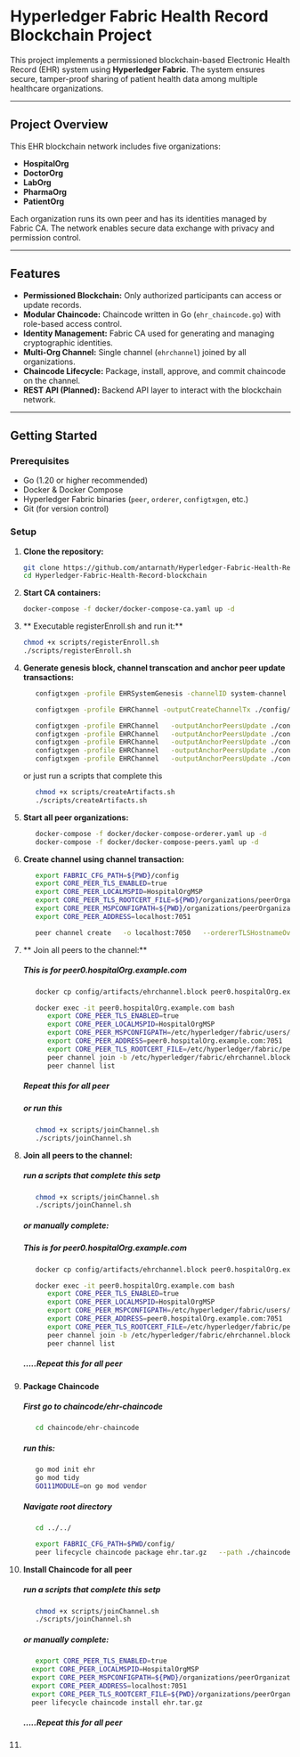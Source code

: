 # Hyperledger Fabric Health Record Blockchain Project

This project implements a permissioned blockchain-based Electronic Health Record (EHR) system using **Hyperledger Fabric**. The system ensures secure, tamper-proof sharing of patient health data among multiple healthcare organizations.

---

## Project Overview

This EHR blockchain network includes five organizations:

- **HospitalOrg**
- **DoctorOrg**
- **LabOrg**
- **PharmaOrg**
- **PatientOrg**

Each organization runs its own peer and has its identities managed by Fabric CA. The network enables secure data exchange with privacy and permission control.

---

## Features

- **Permissioned Blockchain:** Only authorized participants can access or update records.
- **Modular Chaincode:** Chaincode written in Go (`ehr_chaincode.go`) with role-based access control.
- **Identity Management:** Fabric CA used for generating and managing cryptographic identities.
- **Multi-Org Channel:** Single channel (`ehrchannel`) joined by all organizations.
- **Chaincode Lifecycle:** Package, install, approve, and commit chaincode on the channel.
- **REST API (Planned):** Backend API layer to interact with the blockchain network.

---

## Getting Started

### Prerequisites

- Go (1.20 or higher recommended)
- Docker & Docker Compose
- Hyperledger Fabric binaries (`peer`, `orderer`, `configtxgen`, etc.)
- Git (for version control)

### Setup

1. **Clone the repository:**

   ```bash
   git clone https://github.com/antarnath/Hyperledger-Fabric-Health-Record-blockchain.git
   cd Hyperledger-Fabric-Health-Record-blockchain
   ```
2. **Start CA containers:**
   ```bash
   docker-compose -f docker/docker-compose-ca.yaml up -d
   ```
3. ** Executable registerEnroll.sh and run it:**
   ```bash
   chmod +x scripts/registerEnroll.sh
   ./scripts/registerEnroll.sh
   ```
4. **Generate genesis block, channel transcation and anchor peer update transactions:**
   ```bash
      configtxgen -profile EHRSystemGenesis -channelID system-channel -outputBlock config/artifacts/genesis.block
   
      configtxgen -profile EHRChannel -outputCreateChannelTx ./config/artifacts/channel.tx -channelID ehrchannel

      configtxgen -profile EHRChannel   -outputAnchorPeersUpdate ./config/artifacts/HospitalOrgMSPanchors.tx   -channelID ehrchannel   -asOrg HospitalOrgMSP  
      configtxgen -profile EHRChannel   -outputAnchorPeersUpdate ./config/artifacts/DoctorOrgMSPanchors.tx   -channelID ehrchannel   -asOrg DoctorOrgMSP
      configtxgen -profile EHRChannel   -outputAnchorPeersUpdate ./config/artifacts/LabOrgMSPanchors.tx  -channelID ehrchannel   -asOrg LabOrgMSP
      configtxgen -profile EHRChannel   -outputAnchorPeersUpdate ./config/artifacts/PharmaOrgMSPanchors.tx   -channelID ehrchannel   -asOrg PharmaOrgMSP
      configtxgen -profile EHRChannel   -outputAnchorPeersUpdate ./config/artifacts/PatientOrgMSPanchors.tx   -channelID ehrchannel   -asOrg PatientOrgMSP
   ```
   or just run a scripts that complete this
   ```bash
      chmod +x scripts/createArtifacts.sh
      ./scripts/createArtifacts.sh
   ```
5. **Start all peer organizations:**
   ```bash
      docker-compose -f docker/docker-compose-orderer.yaml up -d
      docker-compose -f docker/docker-compose-peers.yaml up -d
   ```
6. **Create channel using channel transaction:**
   ```bash
      export FABRIC_CFG_PATH=${PWD}/config
      export CORE_PEER_TLS_ENABLED=true
      export CORE_PEER_LOCALMSPID=HospitalOrgMSP
      export CORE_PEER_TLS_ROOTCERT_FILE=${PWD}/organizations/peerOrganizations/hospitalOrg.example.com/peers/peer0.hospitalOrg.example.com/tls/ca.crt
      export CORE_PEER_MSPCONFIGPATH=${PWD}/organizations/peerOrganizations/hospitalOrg.example.com/users/Admin@hospitalOrg.example.com/msp
      export CORE_PEER_ADDRESS=localhost:7051

      peer channel create   -o localhost:7050   --ordererTLSHostnameOverride orderer.example.com   -c ehrchannel   --tls   --cafile ${PWD}/organizations/ordererOrganizations/example.com/orderers/orderer.example.com/tls/ca.crt   -f ${PWD}/config/artifacts/channel.tx   --outputBlock ${PWD}/config/artifacts/ehrchannel.block
   ```

7. ** Join all peers to the channel:**
   ##### This is for peer0.hospitalOrg.example.com
   ```bash
      docker cp config/artifacts/ehrchannel.block peer0.hospitalOrg.example.com:/etc/hyperledger/fabric/ehrchannel.block

      docker exec -it peer0.hospitalOrg.example.com bash
         export CORE_PEER_TLS_ENABLED=true
         export CORE_PEER_LOCALMSPID=HospitalOrgMSP
         export CORE_PEER_MSPCONFIGPATH=/etc/hyperledger/fabric/users/Admin@hospitalOrg.example.com/msp
         export CORE_PEER_ADDRESS=peer0.hospitalOrg.example.com:7051
         export CORE_PEER_TLS_ROOTCERT_FILE=/etc/hyperledger/fabric/peers/peer0.hospitalOrg.example.com/tls/ca.crt
         peer channel join -b /etc/hyperledger/fabric/ehrchannel.block
         peer channel list
   ```
   ##### Repeat this for all peer
   ##### or run this 
   ```bash
      chmod +x scripts/joinChannel.sh
      ./scripts/joinChannel.sh
   ```
8. **Join all peers to the channel:**
   ##### run a scripts that complete this setp
   ```bash
      chmod +x scripts/joinChannel.sh
      ./scripts/joinChannel.sh
   ```
   ##### or manually complete:
   ##### This is for peer0.hospitalOrg.example.com
   ```bash
      docker cp config/artifacts/ehrchannel.block peer0.hospitalOrg.example.com:/etc/hyperledger/fabric/ehrchannel.block

      docker exec -it peer0.hospitalOrg.example.com bash
         export CORE_PEER_TLS_ENABLED=true
         export CORE_PEER_LOCALMSPID=HospitalOrgMSP
         export CORE_PEER_MSPCONFIGPATH=/etc/hyperledger/fabric/users/Admin@hospitalOrg.example.com/msp
         export CORE_PEER_ADDRESS=peer0.hospitalOrg.example.com:7051
         export CORE_PEER_TLS_ROOTCERT_FILE=/etc/hyperledger/fabric/peers/peer0.hospitalOrg.example.com/tls/ca.crt
         peer channel join -b /etc/hyperledger/fabric/ehrchannel.block
         peer channel list
   ```
   ##### .....Repeat this for all peer
   
9. **Package Chaincode**
    ##### First go to chaincode/ehr-chaincode
   ```bash
      cd chaincode/ehr-chaincode
   ```
   ##### run this:
   ```bash
      go mod init ehr
      go mod tidy
      GO111MODULE=on go mod vendor
   ```
   ##### Navigate root directory
   ```bash
      cd ../../
   ```
   ```bash
      export FABRIC_CFG_PATH=$PWD/config/
      peer lifecycle chaincode package ehr.tar.gz   --path ./chaincode/ehr-chaincode   --lang golang   --label ehr_1.0
   ```

10. **Install Chaincode for all peer**
      ##### run a scripts that complete this setp
      ```bash
         chmod +x scripts/joinChannel.sh
         ./scripts/joinChannel.sh
      ```
      ##### or manually complete:
      ```bash
         export CORE_PEER_TLS_ENABLED=true
   		export CORE_PEER_LOCALMSPID=HospitalOrgMSP
   		export CORE_PEER_MSPCONFIGPATH=${PWD}/organizations/peerOrganizations/hospitalOrg.example.com/users/Admin@hospitalOrg.example.com/msp
   		export CORE_PEER_ADDRESS=localhost:7051
   		export CORE_PEER_TLS_ROOTCERT_FILE=${PWD}/organizations/peerOrganizations/hospitalOrg.example.com/peers/peer0.hospitalOrg.example.com/tls/ca.crt
   		peer lifecycle chaincode install ehr.tar.gz
      ```
      ##### .....Repeat this for all peer

11. 
   
